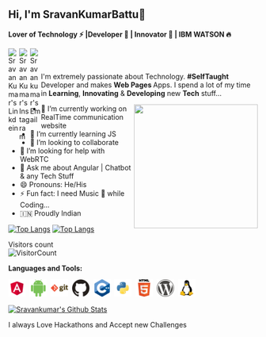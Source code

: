  ## Hi, I'm SravanKumarBattu👋
<b>Lover of Technology ⚡ |Developer 📱 | Innovator 💙 | IBM WATSON 🔥</b>

 

<a href="https://www.linkedin.com/in/sravan-kumar-battu/">
  <img align="left" alt="SravanKumar's Linkdein" width="22px" src="https://cdn.jsdelivr.net/npm/simple-icons@v3/icons/linkedin.svg" />
</a>
 

<a href="https://www.instagram.com/i_m_untraceable/">
  <img align="left" alt="Sravan Kumar's Instagram" width="22px" src="https://cdn.jsdelivr.net/npm/simple-icons@v3/icons/instagram.svg" />
</a>

<a href="mailto:sravankumarsky1234@gmail.com">
  <img align="left" alt="Sravankumar's Email" width="22px" src="https://cdn.jsdelivr.net/npm/simple-icons@v3/icons/gmail.svg" />
</a>

<br/>
<br/>

I'm extremely passionate about Technology.
<b>#SelfTaught</b> Developer and makes <b>Web Pages </b>Apps.
I spend a lot of my time in <b>Learning</b>, <b>Innovating</b> & <b>Developing</b> new <b>Tech</b> stuff...

<img align ="right" src = "https://pbs.twimg.com/profile_images/1011277014924496897/aTMLLVVZ_400x400.jpg" width="250" height="250">

- 🔭 I’m currently working on RealTime communication website
- 🌱 I’m currently learning JS
- 👯 I’m looking to collaborate 
- 🤔 I’m looking for help with WebRTC
- 💬 Ask me about Angular | Chatbot & any Tech Stuff
- 😄 Pronouns: He/His
- ⚡ Fun fact: I need Music 🎵 while Coding...
- 🇮🇳 Proudly Indian

[![Top Langs](https://github-readme-stats.vercel.app/api/top-langs/?username=SravanKumarBattu&hide_langs_below=1)](https://github.com/SravanKumarBattu/github-readme-stats)
[![Top Langs](https://github-readme-stats.vercel.app/api/top-langs/?username=SravanKumarBattu&hide_langs_below=1)](https://github.com/SravanKumarBattu/github-readme-stats)

 

 
Visitors count    
![VisitorCount](https://profile-counter.glitch.me/SravanKumarBattu/count.svg)   

**Languages and Tools:**

<img height="35" src="https://raw.githubusercontent.com/github/explore/80688e429a7d4ef2fca1e82350fe8e3517d3494d/topics/angular/angular.png">&nbsp; 
<img height="35" src="https://raw.githubusercontent.com/github/explore/80688e429a7d4ef2fca1e82350fe8e3517d3494d/topics/android/android.png">&nbsp; 
<img height="35" src="https://raw.githubusercontent.com/github/explore/80688e429a7d4ef2fca1e82350fe8e3517d3494d/topics/git/git.png">&nbsp;
<img height="35" src="https://raw.githubusercontent.com/github/explore/80688e429a7d4ef2fca1e82350fe8e3517d3494d/topics/github-api/github-api.png">&nbsp;
<img height="35" src="https://raw.githubusercontent.com/github/explore/80688e429a7d4ef2fca1e82350fe8e3517d3494d/topics/cpp/cpp.png">&nbsp; 
<img height="35" src="https://raw.githubusercontent.com/github/explore/80688e429a7d4ef2fca1e82350fe8e3517d3494d/topics/python/python.png">&nbsp;
<img height="35" src="https://raw.githubusercontent.com/github/explore/80688e429a7d4ef2fca1e82350fe8e3517d3494d/topics/html/html.png">&nbsp;
<img height="35" src="https://raw.githubusercontent.com/github/explore/80688e429a7d4ef2fca1e82350fe8e3517d3494d/topics/wordpress/wordpress.png">&nbsp;
<img height="35" src="https://raw.githubusercontent.com/github/explore/80688e429a7d4ef2fca1e82350fe8e3517d3494d/topics/linux/linux.png">&nbsp;


[![Sravankumar's Github Stats](https://github-readme-stats.vercel.app/api?username=SravanKumarBattu)](https://github-readme-stats.vercel.app/api?username=SravanKumarBattu)

I always Love Hackathons and Accept new Challenges
